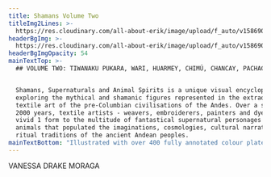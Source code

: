 ```yaml
---
title: Shamans Volume Two
titleImg2Lines: >-
  https://res.cloudinary.com/all-about-erik/image/upload/f_auto/v1586900042/Publications/4.%20Shamans%20Vol1%20and%20Vol2/title-shamans-white-2lines_ow7pfq.png
headerBgImg: >-
  https://res.cloudinary.com/all-about-erik/image/upload/f_auto/v1586900044/Publications/4.%20Shamans%20Vol1%20and%20Vol2/banner-Vol2-h16_dwthfs.jpg
headerBgImgOpacity: 54
mainTextTop: >-
  ## VOLUME TWO: TIWANAKU PUKARA, WARI, HUARMEY, CHIMÚ, CHANCAY, PACHACAMAC


  Shamans, Supernaturals and Animal Spirits is a unique visual encyclopaedia
  exploring the mythical and shamanic figures represented in the extraordinary
  textile art of the pre-Columbian civilisations of the Andes. Over a span of
  2000 years, textile artists - weavers, embroiderers, painters and dyers - gave
  vivid 1 form to the multitude of fantastical supernatural personages and
  animals that populated the imaginations, cosmologies, cultural narratives, and
  ritual traditions of the ancient Andean peoples.
mainTextBottom: "Illustrated with over 400 fully annotated colour plates, the 2 volume set traces the aesthetic and symbolic evolution of this visionary iconography. The images of otherworldly divinities, ancestral icons, warlords, warriors, surreal beings and animal archetypes conceived by the Chavin, Paracas, Wari, Chimú, Inka and other major cultures (from 500 BC - AD 1530) were depicted with intricate detail and superb colour. Costumed ritualists, trancing shamans, shapeshifters, and animals with symbolic characteristics and powers (such as jaguars, hawks, killer whales, and snakes) express the core notion of spiritual metamorphosis that shaped ancient Andean religious cults dedicated to oracles, hallucinogenic rituals, ancestral veneration, and reverence for the forces embodied in celestial bodies and the sacred landscapes of the coastal deserts, mountain peaks and tropical forests. \r\n\n2 volumes, with 438 full-colour plates, 308 extended captions, select bibliography, map and timeline."
---
```

VANESSA DRAKE MORAGA
